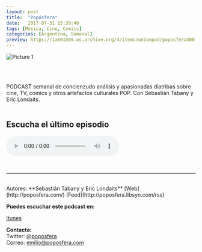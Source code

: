 ```yaml
---
layout: post
title:  "Popósfera"
date:   2017-07-31 15:39:40
tags: [Música, Cine, Comics]
categories: [Argentina, Semanal]
preview: https://ia601505.us.archive.org/4/items/unionpod/poposfera300.png
---
```


![Picture 1](https://ia601505.us.archive.org/4/items/unionpod/poposfera500.png)  

<br/>  
<br/>

PODCAST semanal de concienzudo análisis y apasionadas diatribas sobre cine, TV, comics y otros artefactos culturales POP. Con Sebastián Tabany y Eric Londaits.  
<br/>

## Escucha el último episodio  


<!--reproductor-feed=http://poposfera.libsyn.com/rss-->
<!--reproductor-start-->
<audio id="audio" preload="auto" controls="" src="http://traffic.libsyn.com/poposfera/061_-_La_Moleskine_de_la_muerte.mp3?dest-id=396222"></audio>
<!--reproductor-end-->

<br>


_ _ _  

<br>  
Autores: **Sebastián Tabany y Eric Londaits**  
[Web](http://poposfera.com/)  
[Feed](http://poposfera.libsyn.com/rss)

**Puedes escuchar este podcast en:**  

[Itunes](https://itunes.apple.com/ar/podcast/poposfera/id1131102242?mt=2)  

**Contacta:**  
Twitter: [@poposfera](https://twitter.com/poposfera)  
Correo: [emilio@poposfera.com](mailto:emilio@poposfera.com)  








